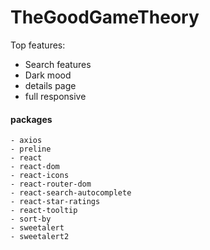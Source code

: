 # TheGoodGameTheory

Top features:

- Search features
- Dark mood
- details page
- full responsive

####  packages
    - axios
    - preline
    - react
    - react-dom
    - react-icons
    - react-router-dom
    - react-search-autocomplete
    - react-star-ratings
    - react-tooltip
    - sort-by
    - sweetalert
    - sweetalert2
